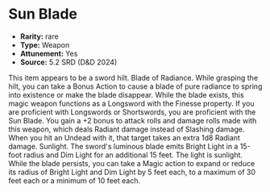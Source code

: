 
# Sun Blade

* **Rarity:** rare
* **Type:** Weapon
* **Attunement:** Yes
* **Source:** 5.2 SRD (D&D 2024)


This item appears to be a sword hilt. Blade of Radiance. While grasping the hilt, you can take a Bonus Action to cause a blade of pure radiance to spring into existence or make the blade disappear. While the blade exists, this magic weapon functions as a Longsword with the Finesse property. If you are proficient with Longswords or Shortswords, you are proficient with the Sun Blade. You gain a +2 bonus to attack rolls and damage rolls made with this weapon, which deals Radiant damage instead of Slashing damage. When you hit an Undead with it, that target takes an extra 1d8 Radiant damage. Sunlight. The sword's luminous blade emits Bright Light in a 15-foot radius and Dim Light for an additional 15 feet. The light is sunlight. While the blade persists, you can take a Magic action to expand or reduce its radius of Bright Light and Dim Light by 5 feet each, to a maximum of 30 feet each or a minimum of 10 feet each.
